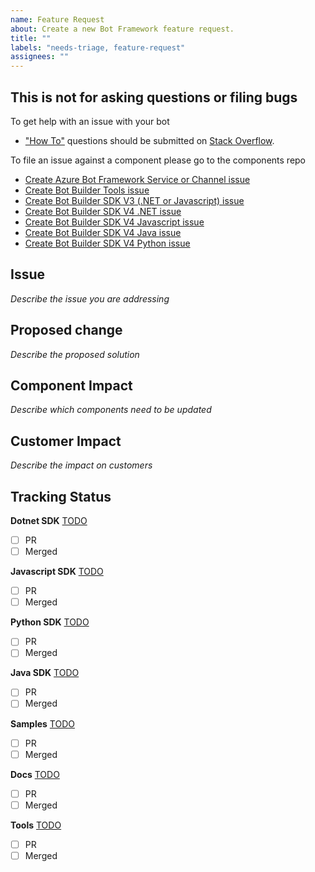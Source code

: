 ```yaml
---
name: Feature Request
about: Create a new Bot Framework feature request.
title: ""
labels: "needs-triage, feature-request"
assignees: ""
---
```


## This is not for asking questions or filing bugs

To get help with an issue with your bot
* ["How To"](https://stackoverflow.com/help/how-to-ask) questions should be submitted on [Stack Overflow](https://stackoverflow.com/questions/tagged/botframework).

To file an issue against a component please go to the components repo
* [Create Azure Bot Framework Service or Channel issue](https://github.com/Microsoft/botframework-services/issues/new/choose)
* [Create Bot Builder Tools issue](https://github.com/Microsoft/botbuilder-tools/issues/new/choose)
* [Create Bot Builder SDK V3 (.NET or Javascript) issue](https://github.com/Microsoft/botbuilder-V3/issues/new/choose)
* [Create Bot Builder SDK V4 .NET issue](https://github.com/Microsoft/botbuilder-dotnet/issues/new/choose)
* [Create Bot Builder SDK V4 Javascript issue](https://github.com/Microsoft/botbuilder-js/issues/new/choose)
* [Create Bot Builder SDK V4 Java issue](https://github.com/Microsoft/botbuilder-java/issues/new/choose)
* [Create Bot Builder SDK V4 Python issue](https://github.com/Microsoft/botbuilder-python/issues/new/choose)

## Issue

*Describe the issue you are addressing*

## Proposed change

*Describe the proposed solution*

## Component Impact 

*Describe which components need to be updated*

## Customer Impact 

*Describe the impact on customers*

## Tracking Status

**Dotnet SDK** [TODO]()
- [ ] PR
- [ ] Merged

**Javascript SDK** [TODO]()
- [ ] PR
- [ ] Merged

**Python SDK** [TODO]()
- [ ] PR
- [ ] Merged

**Java SDK** [TODO]()
- [ ] PR
- [ ] Merged

**Samples** [TODO]()
- [ ] PR
- [ ] Merged

**Docs** [TODO]()
- [ ] PR
- [ ] Merged

**Tools** [TODO]()
- [ ] PR
- [ ] Merged

